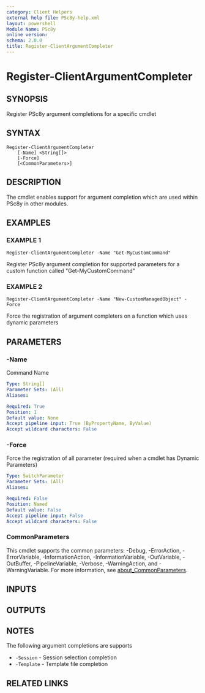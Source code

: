 ```yaml
---
category: Client Helpers
external help file: PSc8y-help.xml
layout: powershell
Module Name: PSc8y
online version:
schema: 2.0.0
title: Register-ClientArgumentCompleter
---
```


# Register-ClientArgumentCompleter

## SYNOPSIS
Register PSc8y argument completions for a specific cmdlet

## SYNTAX

```
Register-ClientArgumentCompleter
	[-Name] <String[]>
	[-Force]
	[<CommonParameters>]
```

## DESCRIPTION
The cmdlet enables support for argument completion which are used within PSc8y in other modules.

## EXAMPLES

### EXAMPLE 1
```
Register-ClientArgumentCompleter -Name "Get-MyCustomCommand"
```

Register PSc8y argument completion for supported parameters for a custom function called "Get-MyCustomCommand"

### EXAMPLE 2
```
Register-ClientArgumentCompleter -Name "New-CustomManagedObject" -Force
```

Force the registration of argument completers on a function which uses dynamic parameters

## PARAMETERS

### -Name
Command Name

```yaml
Type: String[]
Parameter Sets: (All)
Aliases:

Required: True
Position: 1
Default value: None
Accept pipeline input: True (ByPropertyName, ByValue)
Accept wildcard characters: False
```

### -Force
Force the registration of all parameter (required when a cmdlet has Dynamic Parameters)

```yaml
Type: SwitchParameter
Parameter Sets: (All)
Aliases:

Required: False
Position: Named
Default value: False
Accept pipeline input: False
Accept wildcard characters: False
```

### CommonParameters
This cmdlet supports the common parameters: -Debug, -ErrorAction, -ErrorVariable, -InformationAction, -InformationVariable, -OutVariable, -OutBuffer, -PipelineVariable, -Verbose, -WarningAction, and -WarningVariable. For more information, see [about_CommonParameters](http://go.microsoft.com/fwlink/?LinkID=113216).

## INPUTS

## OUTPUTS

## NOTES
The following argument completions are supports

* `-Session` - Session selection completion
* `-Template` - Template file completion

## RELATED LINKS
